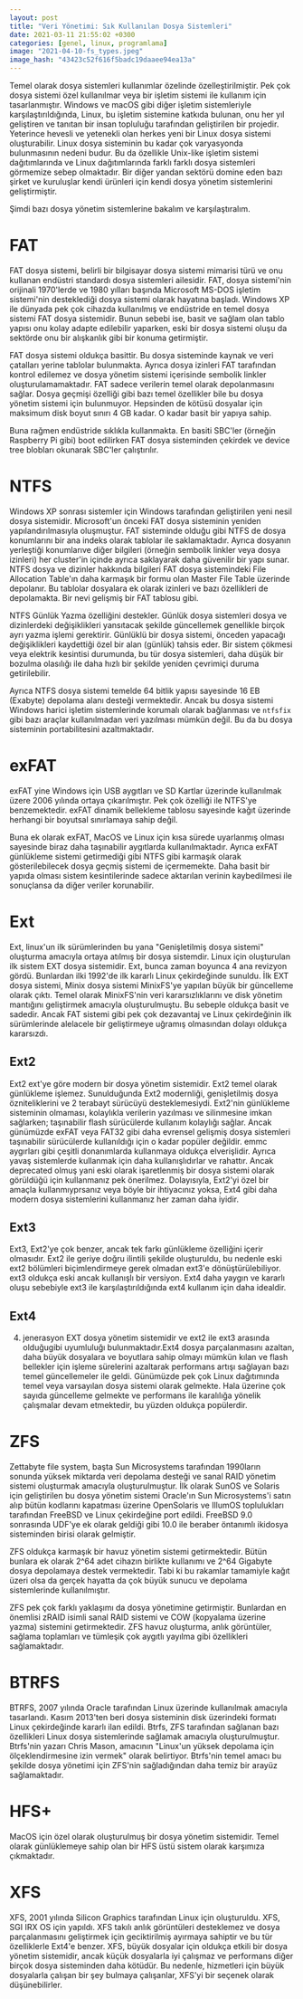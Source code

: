 ```yaml
---
layout: post
title: "Veri Yönetimi: Sık Kullanılan Dosya Sistemleri"
date: 2021-03-11 21:55:02 +0300
categories: [genel, linux, programlama]
image: "2021-04-10-fs_types.jpeg"
image_hash: "43423c52f616f5badc19daaee94ea13a"
---
```


Temel olarak dosya sistemleri kullanımlar özelinde özelleştirilmiştir. Pek çok dosya sistemi özel kullanılmar veya bir işletim sistemi ile kullanım için tasarlanmıştır. Windows ve macOS gibi diğer işletim sistemleriyle karşılaştırıldığında, Linux, bu işletim sistemine katkıda bulunan, onu her yıl geliştiren ve tanıtan bir insan topluluğu tarafından geliştirilen bir projedir. Yeterince hevesli ve yetenekli olan herkes yeni bir Linux dosya sistemi oluşturabilir. Linux dosya sisteminin bu kadar çok varyasyonda bulunmasının nedeni budur. Bu da özellikle Unix-like işletim sistemi dağıtımlarında ve Linux dağıtımlarında farklı farklı dosya sistemleri görmemize sebep olmaktadır. Bir diğer yandan sektörü domine eden bazı şirket ve kuruluşlar kendi ürünleri için kendi dosya yönetim sistemlerini geliştirmiştir.

Şimdi bazı dosya yönetim sistemlerine bakalım ve karşılaştıralım. 

# FAT

FAT dosya sistemi, belirli bir bilgisayar dosya sistemi mimarisi türü ve onu kullanan endüstri standardı dosya sistemleri ailesidir. FAT, dosya sistemi'nin orijinali 1970'lerde ve 1980 yılları başında Microsoft MS-DOS işletim sistemi'nin desteklediği dosya sistemi olarak hayatına başladı. Windows XP ile dünyada pek çok cihazda kullanılmış ve endüstride en temel dosya sistemi FAT dosya sistemidir. Bunun sebebi ise, basit ve sağlam olan tablo yapısı onu kolay adapte edilebilir yaparken, eski bir dosya sistemi oluşu da sektörde onu bir alışkanlık gibi bir konuma getirmiştir.

FAT dosya sistemi oldukça basittir. Bu dosya sisteminde kaynak ve veri çatalları yerine tablolar bulunmakta. Ayrıca dosya izinleri FAT tarafından kontrol edilemez ve dosya yönetim sistemi içerisinde sembolik linkler oluşturulamamaktadır. FAT sadece verilerin temel olarak depolanmasını sağlar. Dosya geçmişi özelliği gibi bazı temel özellikler bile bu dosya yönetim sistemi için bulunmuyor. Hepsinden de kötüsü dosyalar için maksimum disk boyut sınırı 4 GB kadar. O kadar basit bir yapıya sahip.

Buna rağmen endüstride sıklıkla kullanmakta. En basiti SBC'ler (örneğin Raspberry Pi gibi) boot edilirken FAT dosya sisteminden çekirdek ve device tree blobları okunarak SBC'ler çalıştırılır.

# NTFS

Windows XP sonrası sistemler için Windows tarafından geliştirilen yeni nesil dosya sistemidir. Microsoft'un önceki FAT dosya sisteminin yeniden yapılandırılmasıyla oluşmuştur. FAT sisteminde olduğu gibi NTFS de dosya konumlarını bir ana indeks olarak tablolar ile saklamaktadır. Ayrıca dosyanın yerleştiği konumlarıve diğer bilgileri (örneğin sembolik linkler veya dosya izinleri) her cluster'in içinde ayrıca saklayarak daha güvenilir bir yapı sunar.  NTFS dosya ve dizinler hakkında bilgileri FAT dosya sistemindeki File Allocation Table'ın daha karmaşık bir formu olan Master File Table üzerinde depolanır. Bu tablolar dosyalara ek olarak izinleri ve bazı özellikleri de depolamakta. Bir nevi gelişmiş bir FAT tablosu gibi.

NTFS Günlük Yazma özelliğini destekler. Günlük dosya sistemleri dosya ve dizinlerdeki değişiklikleri yansıtacak şekilde güncellemek genellikle birçok ayrı yazma işlemi gerektirir. Günlüklü bir dosya sistemi, önceden yapacağı değişiklikleri kaydettiği özel bir alan (günlük) tahsis eder.  Bir sistem çökmesi veya elektrik kesintisi durumunda, bu tür dosya sistemleri, daha düşük bir bozulma olasılığı ile daha hızlı bir şekilde yeniden çevrimiçi duruma getirilebilir.

Ayrıca NTFS dosya sistemi temelde 64 bitlik yapısı sayesinde 16 EB (Exabyte) depolama alanı desteği vermektedir. Ancak bu dosya sistemi Windows harici işletim sistemlerinde korumalı olarak bağlanması ve `ntfsfix` gibi bazı araçlar kullanılmadan veri yazılması mümkün değil. Bu da bu dosya sisteminin portabilitesini azaltmaktadır.

# exFAT

exFAT yine Windows için USB aygıtları ve SD Kartlar üzerinde kullanılmak üzere 2006 yılında ortaya çıkarılmıştır. Pek çok özelliği ile NTFS'ye benzemektedir. exFAT dinamik bellekleme tablosu sayesinde kağıt üzerinde herhangi bir boyutsal sınırlamaya sahip değil.

Buna ek olarak exFAT, MacOS ve Linux için kısa sürede uyarlanmış olması sayesinde biraz daha taşınabilir aygıtlarda kullanılmaktadır. Ayrıca exFAT günlükleme sistemi getirmediği gibi NTFS gibi karmaşık olarak gösterilebilecek dosya geçmiş sistemi de içermemekte. Daha basit bir yapıda olması sistem kesintilerinde sadece aktarılan verinin kaybedilmesi ile sonuçlansa da diğer veriler korunabilir.

# Ext

Ext, linux'un ilk sürümlerinden bu yana "Genişletilmiş dosya sistemi" oluşturma amacıyla ortaya atılmış bir dosya sistemdir. Linux için oluşturulan ilk sistem EXT dosya sistemidir. Ext, bunca zaman boyunca 4 ana revizyon gördü. Bunlardan ilki 1992'de ilk kararlı Linux çekirdeğinde sunuldu. İlk EXT dosya sistemi, Minix dosya sistemi MinixFS'ye yapılan büyük bir güncelleme olarak çıktı. Temel olarak MinixFS'nin veri kararsızlıklarını ve disk yönetim mantığını geliştirmek amacıyla oluşturulmuştu. Bu sebeple oldukça basit ve sadedir. Ancak FAT sistemi gibi pek çok dezavantaj ve Linux çekirdeğinin ilk sürümlerinde alelacele bir geliştirmeye uğramış olmasından dolayı oldukça kararsızdı. 

## Ext2

Ext2 ext'ye göre modern bir dosya yönetim sistemidir. Ext2 temel olarak günlükleme işlemez. Sunulduğunda Ext2 modernliği, genişletilmiş dosya özniteliklerini ve 2 terabayt sürücüyü desteklemesiydi. Ext2'nin günlükleme sisteminin olmaması, kolaylıkla verilerin yazılması ve silinmesine imkan sağlarken; taşınabilir flash sürücülerde kullanım kolaylığı sağlar. Ancak günümüzde exFAT veya FAT32 gibi daha evrensel gelişmiş dosya sistemleri taşınabilir sürücülerde kullanıldığı için o kadar popüler değildir. emmc aygırları gibi çeşitli donanımlarda kullanmaya oldukça elverişlidir. Ayrıca yavaş sistemlerde kullanmak için daha kullanışlıdırlar ve rahattır. Ancak deprecated olmuş yani eski olarak işaretlenmiş bir dosya sistemi olarak görüldüğü için kullanmanız pek önerilmez. Dolayısıyla, Ext2'yi özel bir amaçla kullanmıyprsanız veya böyle bir ihtiyacınız yoksa, Ext4 gibi daha modern dosya sistemlerini kullanmanız her zaman daha iyidir.

## Ext3

Ext3, Ext2'ye çok benzer, ancak tek farkı günlükleme özelliğini içerir olmasıdır. Ext2 ile geriye doğru ilintili şekilde oluşturuldu, bu nedenle eski ext2 bölümleri biçimlendirmeye gerek olmadan ext3'e dönüştürülebiliyor. ext3 oldukça eski ancak kullanışlı bir versiyon. Ext4 daha yaygın ve kararlı oluşu sebebiyle ext3 ile karşılaştırıldığında ext4 kullanım için daha idealdir.

## Ext4

4. jenerasyon EXT dosya yönetim sistemidir ve ext2 ile ext3 arasında olduğugibi uyumluluğı bulunmaktadır.Ext4 dosya parçalanmasını azaltan, daha büyük dosyalara ve boyutlara sahip olmayı mümkün kılan ve flash bellekler için işleme sürelerini azaltarak performans artışı sağlayan bazı temel güncellemeler ile geldi. Günümüzde pek çok Linux dağıtımında temel veya varsayılan dosya sistemi olarak gelmekte. Hala üzerine çok sayıda güncelleme gelmekte ve performans ile karalılığa yönelik çalışmalar devam etmektedir, bu yüzden oldukça popülerdir.

# ZFS

Zettabyte file system, başta Sun Microsystems tarafından 1990ların sonunda yüksek miktarda veri depolama desteği ve sanal RAID yönetim sistemi oluşturmak amacıyla oluşturulmuştur. İlk olarak SunOS ve Solaris için geliştirilen bu dosya yönetim sistemi Oracle'ın Sun Microsystems'i satın alıp bütün kodlarını kapatması üzerine OpenSolaris ve IllumOS toplulukları tarafından FreeBSD ve Linux çekirdeğine port edildi. FreeBSD 9.0 sonrasında UDF'ye ek olarak geldiği gibi 10.0 ile beraber öntanımlı ikidosya sisteminden birisi olarak gelmiştir.

ZFS oldukça karmaşık bir havuz yönetim sistemi getirmektedir. Bütün bunlara ek olarak 2^64 adet cihazın birlikte kullanımı ve 2^64 Gigabyte dosya depolamaya destek vermektedir. Tabi ki bu rakamlar tamamiyle kağıt üzeri olsa da gerçek hayatta da çok büyük sunucu ve depolama sistemlerinde kullanılmıştır.

ZFS pek çok farklı yaklaşımı da dosya yönetimine getirmiştir. Bunlardan en önemlisi zRAID isimli sanal RAID sistemi ve COW (kopyalama üzerine yazma) sistemini getirmektedir. ZFS havuz oluşturma, anlık görüntüler, sağlama toplamları ve tümleşik çok aygıtlı yayılma gibi özellikleri sağlamaktadır. 

# BTRFS

BTRFS, 2007 yılında Oracle tarafından Linux üzerinde kullanılmak amacıyla tasarlandı.  Kasım 2013'ten beri dosya sisteminin disk üzerindeki formatı Linux çekirdeğinde kararlı ilan edildi. Btrfs, ZFS tarafından sağlanan bazı özellikleri  Linux dosya sistemlerinde sağlamak amacıyla oluşturulmuştur. Btrfs'nin yazarı Chris Mason, amacının "Linux'un yüksek depolama için ölçeklendirmesine izin vermek" olarak belirtiyor. Btrfs'nin temel amacı bu şekilde dosya yönetimi için ZFS'nin sağladığından daha temiz bir arayüz sağlamaktadır.

# HFS+

MacOS için özel olarak oluşturulmuş bir dosya yönetim sistemidir. Temel olarak günlüklemeye sahip olan bir HFS üstü sistem olarak karşımıza çıkmaktadır.

# XFS

XFS, 2001 yılında Silicon Graphics tarafından Linux için oluşturuldu. XFS, SGI IRX OS için yapıldı. XFS takılı anlık görüntüleri desteklemez ve dosya parçalanmasını geliştirmek için geciktirilmiş ayırmaya sahiptir ve bu tür özelliklerle Ext4'e benzer. XFS, büyük dosyalar için oldukça etkili bir dosya yönetim sistemidir, ancak küçük dosyalarla iyi çalışmaz ve performans diğer birçok dosya sisteminden daha kötüdür. Bu nedenle, hizmetleri için büyük dosyalarla çalışan bir şey bulmaya çalışanlar, XFS'yi bir seçenek olarak düşünebilirler.
